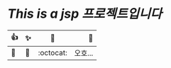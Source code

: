 # ***This is a jsp 프로젝트입니다***
   
| :+1:       | :sparkles: | :camel:      | :tada:      |
| ---------- | :--------- | :----------: | ----------: |
| :rocket:   | :metal:    | :octocat:    | 오호...     |   


